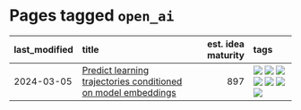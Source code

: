 # Pages tagged `open_ai`

|last_modified|title|est. idea maturity|tags
|:---|:---|---:|:---|
|2024-03-05|[Predict learning trajectories conditioned on model embeddings](../learning_traj_cond_pred.md)|897|[![](https://img.shields.io/badge/tag-code_gen-193ec4)](../tags/code_gen.md) [![](https://img.shields.io/badge/tag-contrastive_learning-8b3cb7)](../tags/contrastive_learning.md) [![](https://img.shields.io/badge/tag-experimental-496a1)](../tags/experimental.md) [![](https://img.shields.io/badge/tag-llm-b59164)](../tags/llm.md) [![](https://img.shields.io/badge/tag-open_ai-759071)](../tags/open_ai.md) [![](https://img.shields.io/badge/tag-open_source-5e378d)](../tags/open_source.md) [![](https://img.shields.io/badge/tag-public_good-683f3)](../tags/public_good.md)|